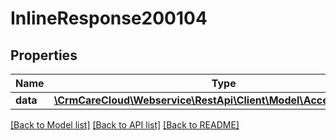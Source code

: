 # InlineResponse200104

## Properties
Name | Type | Description | Notes
------------ | ------------- | ------------- | -------------
**data** | [**\CrmCareCloud\Webservice\RestApi\Client\Model\AcceptedPayment**](AcceptedPayment.md) |  | [optional] 

[[Back to Model list]](../../README.md#documentation-for-models) [[Back to API list]](../../README.md#documentation-for-api-endpoints) [[Back to README]](../../README.md)

